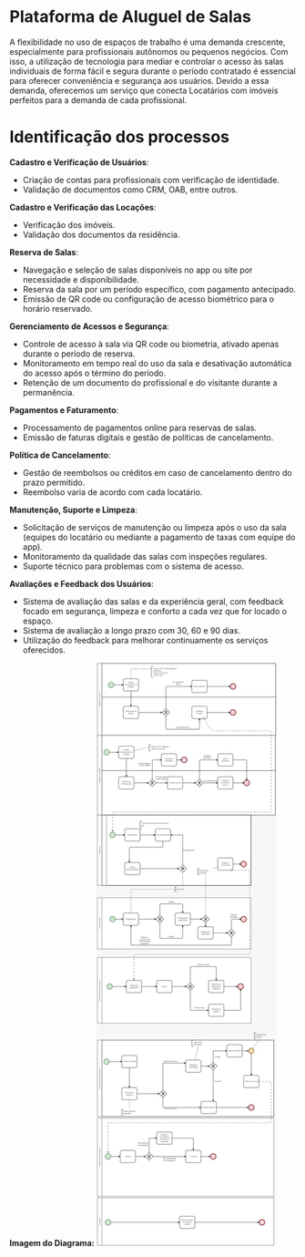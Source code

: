 
# Plataforma de Aluguel de Salas
A flexibilidade no uso de espaços de trabalho é uma demanda crescente, especialmente para profissionais autônomos ou pequenos negócios. Com isso, a utilização de tecnologia para mediar e controlar o acesso às salas individuais de forma fácil e segura durante o período contratado é essencial para oferecer conveniência e segurança aos usuários.
Devido a essa demanda, oferecemos um serviço que conecta Locatários com imóveis perfeitos para a demanda de cada profissional.

# Identificação dos processos

**Cadastro e Verificação de Usuários**:
   - Criação de contas para profissionais com verificação de identidade.
   - Validação de documentos como CRM, OAB, entre outros.

**Cadastro e Verificação das Locações**:
   - Verificação dos imóveis.
   - Validação dos documentos da residência.

**Reserva de Salas**:
   - Navegação e seleção de salas disponíveis no app ou site por necessidade e disponibilidade.
   - Reserva da sala por um período específico, com pagamento antecipado.
   - Emissão de QR code ou configuração de acesso biométrico para o horário reservado.

**Gerenciamento de Acessos e Segurança**:
   - Controle de acesso à sala via QR code ou biometria, ativado apenas durante o período de reserva.
   - Monitoramento em tempo real do uso da sala e desativação automática do acesso após o término do período.
   - Retenção de um documento do profissional e do visitante durante a permanência.

**Pagamentos e Faturamento**:
   - Processamento de pagamentos online para reservas de salas.
   - Emissão de faturas digitais e gestão de políticas de cancelamento.

**Política de Cancelamento**:
 - Gestão de reembolsos ou créditos em caso de cancelamento dentro do prazo permitido.
- Reembolso varia de acordo com cada locatário. 

**Manutenção, Suporte e Limpeza**:
   - Solicitação de serviços de manutenção ou limpeza após o uso da sala (equipes do locatário ou mediante a pagamento de taxas com equipe do app).
   - Monitoramento da qualidade das salas com inspeções regulares.
   - Suporte técnico para problemas com o sistema de acesso.

**Avaliações e Feedback dos Usuários**:
   - Sistema de avaliação das salas e da experiência geral, com feedback focado em segurança, limpeza e conforto a cada vez que for locado o espaço.
   - Sistema de avaliação a longo prazo com 30, 60 e 90 dias.
   - Utilização do feedback para melhorar continuamente os serviços oferecidos.

**Imagem do Diagrama:**
![Diagrama ](https://github.com/nullifidianz/engenharia-de-software/blob/main/diagrama)
